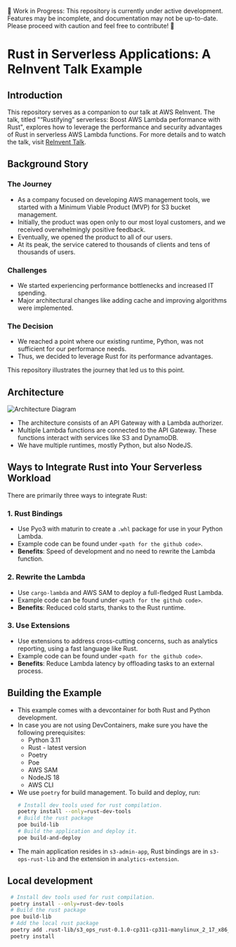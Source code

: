 :construction: Work in Progress: This repository is currently under active development. Features may be incomplete, and documentation may not be up-to-date. Please proceed with caution and feel free to contribute! :construction:



# Rust in Serverless Applications: A ReInvent Talk Example

## Introduction
This repository serves as a companion to our talk at AWS ReInvent. The talk, titled "“Rustifying” serverless: Boost AWS Lambda performance with Rust", explores how to leverage the performance and security advantages of Rust in serverless AWS Lambda functions. For more details and to watch the talk, visit [ReInvent Talk](https://hub.reinvent.awsevents.com/attendee-portal/catalog/?search=com306).

## Background Story
### The Journey
- As a company focused on developing AWS management tools, we started with a Minimum Viable Product (MVP) for S3 bucket management.
- Initially, the product was open only to our most loyal customers, and we received overwhelmingly positive feedback.
- Eventually, we opened the product to all of our users.
- At its peak, the service catered to thousands of clients and tens of thousands of users.
  
### Challenges
- We started experiencing performance bottlenecks and increased IT spending.
- Major architectural changes like adding cache and improving algorithms were implemented.

### The Decision
- We reached a point where our existing runtime, Python, was not sufficient for our performance needs.
- Thus, we decided to leverage Rust for its performance advantages.

This repository illustrates the journey that led us to this point.

## Architecture
![Architecture Diagram](https://github.com/fun-with-serverless/rustifying-serverless/assets/110536677/7492fcfc-2da3-4f09-b163-92f4262e1c2f)
- The architecture consists of an API Gateway with a Lambda authorizer.
- Multiple Lambda functions are connected to the API Gateway. These functions interact with services like S3 and DynamoDB.
- We have multiple runtimes, mostly Python, but also NodeJS.

## Ways to Integrate Rust into Your Serverless Workload
There are primarily three ways to integrate Rust:

### 1. Rust Bindings
- Use Pyo3 with maturin to create a `.whl` package for use in your Python Lambda.
- Example code can be found under `<path for the github code>`.
- **Benefits**: Speed of development and no need to rewrite the Lambda function.

### 2. Rewrite the Lambda
- Use `cargo-lambda` and AWS SAM to deploy a full-fledged Rust Lambda.
- Example code can be found under `<path for the github code>`.
- **Benefits**: Reduced cold starts, thanks to the Rust runtime.

### 3. Use Extensions
- Use extensions to address cross-cutting concerns, such as analytics reporting, using a fast language like Rust.
- Example code can be found under `<path for the github code>`.
- **Benefits**: Reduce Lambda latency by offloading tasks to an external process.

## Building the Example
- This example comes with a devcontainer for both Rust and Python development.
- In case you are not using DevContainers, make sure you have the following prerequisites:
  - Python 3.11
  - Rust - latest version
  - Poetry
  - Poe 
  - AWS SAM
  - NodeJS 18
  - AWS CLI
- We use `poetry` for build management. To build and deploy, run:
  ```bash
  # Install dev tools used for rust compilation.
  poetry install --only=rust-dev-tools
  # Build the rust package
  poe build-lib
  # Build the application and deploy it.
  poe build-and-deploy
  ```
- The main application resides in `s3-admin-app`,  Rust bindings are in `s3-ops-rust-lib` and the extension in `analytics-extension`.

## Local development
 ```bash
  # Install dev tools used for rust compilation.
  poetry install --only=rust-dev-tools
  # Build the rust package
  poe build-lib
  # Add the local rust package
  poetry add .rust-lib/s3_ops_rust-0.1.0-cp311-cp311-manylinux_2_17_x86_64.manylinux2014_x86_64.whl --group dev 
  poetry install
  ```